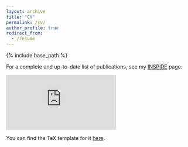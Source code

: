 ```yaml
---
layout: archive
title: "CV"
permalink: /cv/
author_profile: true
redirect_from:
  - /resume
---
```



{% include base_path %}

For a complete and up-to-date list of publications, see my <a href="https://inspirehep.net/authors/1621061?ui-citation-summary=true" target="_blank">INSPIRE</a> page.

<embed src="https://mhostert.github.io/files/mhostert_CV.pdf" type="application/pdf" target="_blank"/>

You can find the TeX template for it <a href="https://mhostert.github.io/files/cv_template.tex">here</a>.

